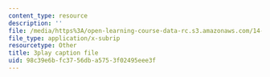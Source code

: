 ```yaml
---
content_type: resource
description: ''
file: /media/https%3A/open-learning-course-data-rc.s3.amazonaws.com/14-73-the-challenge-of-world-poverty-spring-2011/98c39e6bfc3756dba5753f02495eee3f_qgA-JxgtjZg.vtt
file_type: application/x-subrip
resourcetype: Other
title: 3play caption file
uid: 98c39e6b-fc37-56db-a575-3f02495eee3f
---
```

